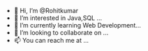 - 👋 Hi, I’m @Rohitkumar
- 👀 I’m interested in Java,SQL ...
- 🌱 I’m currently learning Web Development...
- 💞️ I’m looking to collaborate on ...
- 📫 You can reach me at  ...

<!---
Rohitbhai/Rohitbhai is a ✨ special ✨ repository because its `README.md` (this file) appears on your GitHub profile.
You can click the Preview link to take a look at your changes.
--->
